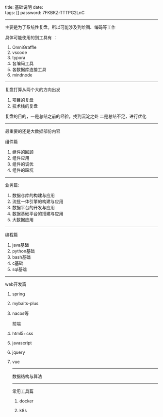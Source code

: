 title:   基础说明
date:  
tags: []
password: 7FKBKZrTTTPG2LnC

---
 <!--more-->

主要是为了系统性复盘。所以可能涉及到绘图、编码等工作

具体可能使用的到工具有 ：

1. OmniGraffle
2. vscode
3. typora
4. 各编码工具
5. 各数据库连接工具
6. mindnode

---

复盘打算从两个大的方向出发

1. 项目的复盘
2. 技术栈的复盘

复盘的目的，一是总结之前的经验，找到沉淀之处 二是总结不足，进行优化

---

最重要的还是大数据部份内容

组件篇

1. 组件的回顾
2. 组件应用
3. 组件的调优
4. 组件的踩坑

---

业务篇:

1. 数据仓库的构建与应用
2. 流批一体引擎的构建与应用
3. 数据平台的开发与应用
4. 数据基础平台的搭建与应用
5. 大数据应用

---

编程篇

1. java基础
2. python基础
3. bash基础
4. c基础
5. sql基础

---

web开发篇

1. spring

2. mybaits-plus

3. nacos等

   前端

4. html5+css

5. javascript

6. jquery

7. vue

   ---

   数据结构与算法

   ----

   常用工具篇

   1. docker

   2. k8s

      